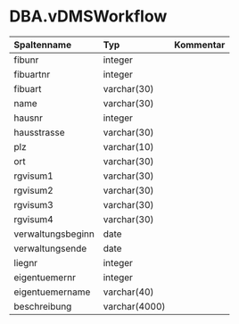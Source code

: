 # DBA.vDMSWorkflow

|Spaltenname|Typ|Kommentar|
|:----------|:--|:--------|
|fibunr|integer||
|fibuartnr|integer||
|fibuart|varchar(30)||
|name|varchar(30)||
|hausnr|integer||
|hausstrasse|varchar(30)||
|plz|varchar(10)||
|ort|varchar(30)||
|rgvisum1|varchar(30)||
|rgvisum2|varchar(30)||
|rgvisum3|varchar(30)||
|rgvisum4|varchar(30)||
|verwaltungsbeginn|date||
|verwaltungsende|date||
|liegnr|integer||
|eigentuemernr|integer||
|eigentuemername|varchar(40)||
|beschreibung|varchar(4000)||
